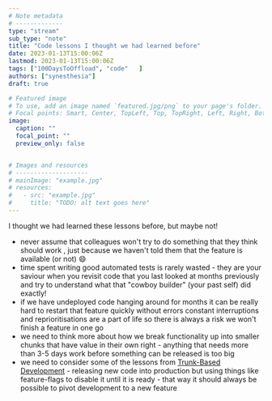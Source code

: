 ```yaml
---
# Note metadata
# -------------
type: "stream"
sub_type: "note"
title: "Code lessons I thought we had learned before"
date: 2023-01-13T15:00:06Z
lastmod: 2023-01-13T15:00:06Z
tags: ["100DaysToOffload", "code"   ]
authors: ["synesthesia"]
draft: true

# Featured image
# To use, add an image named `featured.jpg/png` to your page's folder.
# Focal points: Smart, Center, TopLeft, Top, TopRight, Left, Right, BottomLeft, Bottom, BottomRight.
image:
  caption: ""
  focal_point: ""
  preview_only: false


# Images and resources
# --------------------
# mainImage: "example.jpg"
# resources:
#   - src: "example.jpg"
#     title: "TODO: alt text goes here"
---
```

I thought we had learned these lessons before, but maybe not!

* never assume that colleagues won't try to do something that they think should work , just because we haven't told them that the feature is available (or not) :smile: 
* time spent writing good automated tests is rarely wasted - they are your saviour when you revisit code that you last looked at months previously and try to understand what that "cowboy builder" (your past self) did exactly!
* if we have undeployed code hanging around for months it can be really hard to restart that feature quickly without errors
constant interruptions and reprioritisations are a part of life so there is always a risk we won't finish a feature in one go
* we need to think more about how we break functionality up into smaller chunks that have value in their own right - anything that needs more than 3-5 days work before something can be released is too big
* we need to consider some of the lessons from [Trunk-Based Development](https://trunkbaseddevelopment.com/) - releasing new code into production but using things like feature-flags to disable it until it is ready - that way it should always be possible to pivot development to a new feature

